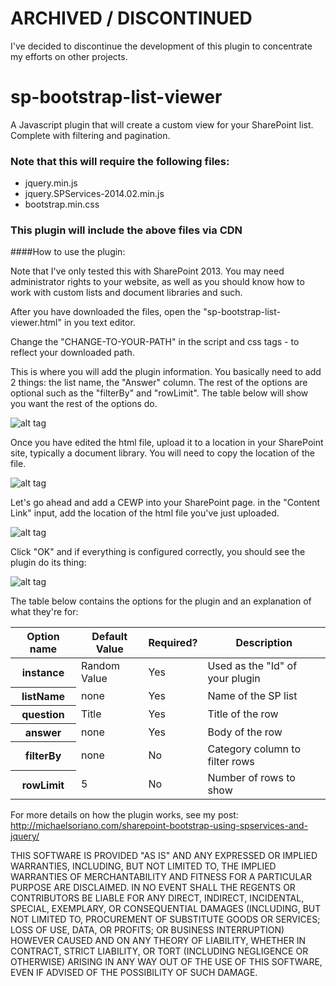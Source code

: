 # ARCHIVED / DISCONTINUED
I've decided to discontinue the development of this plugin to concentrate my efforts on other projects.

# sp-bootstrap-list-viewer

A Javascript plugin that will create a custom view for your SharePoint list. Complete with filtering and pagination. 

### Note that this will require the following files:

* jquery.min.js
* jquery.SPServices-2014.02.min.js
* bootstrap.min.css

### This plugin will include the above files via CDN

####How to use the plugin:

Note that I've only tested this with SharePoint 2013. You may need administrator rights to your website, as well as you should know how to work with custom lists and document libraries and such. 

After you have downloaded the files, open the "sp-bootstrap-list-viewer.html" in you text editor. 

Change the "CHANGE-TO-YOUR-PATH" in the script and css tags - to reflect your downloaded path.

This is where you will add the plugin information. You basically need to add 2 things: the list name, the "Answer" column. The rest of the options are optional such as the "filterBy" and "rowLimit". The table below will show you want the rest of the options do. 

![alt tag](http://michaelsoriano.com/wp-content/uploads/2015/07/sp-list3.jpg)

Once you have edited the html file, upload it to a location in your SharePoint site, typically a document library. You will need to copy the location of the file. 

![alt tag](http://michaelsoriano.com/wp-content/uploads/2015/07/sp-list2.jpg)

Let's go ahead and add a CEWP into your SharePoint page. in the "Content Link" input, add the location of the html file you've just uploaded. 

![alt tag](http://michaelsoriano.com/wp-content/uploads/2015/07/sp-list1.jpg)

Click "OK" and if everything is configured correctly, you should see the plugin do its thing:

![alt tag](http://i1.wp.com/michaelsoriano.com/wp-content/uploads/2015/07/sp-bootstrap-list-viewer.gif)

The table below contains the options for the plugin and an explanation of what they're for:

<table class="table table-bordered">
      <thead>
        <tr>
          <th>Option name</th>
          <th>Default Value</th>
          <th>Required?</th>
          <th>Description</th>
        </tr>
      </thead>
      <tbody>
        <tr>
          <th>instance</th>
          <td>Random Value</td>
          <td>Yes</td>
          <td>Used as the "Id" of your plugin</td>
        </tr>
        <tr>
          <th>listName</th>
          <td>none</td>
          <td>Yes</td>
          <td>Name of the SP list</td>
        </tr>
        <tr>
          <th>question</th>
          <td>Title</td>
          <td>Yes</td>
          <td>Title of the row</td>
        </tr>
        <tr>
          <th>answer</th>
          <td>none</td>
          <td>Yes</td>
          <td>Body of the row</td>
        </tr>
        <tr>
          <th>filterBy</th>
          <td>none</td>
          <td>No</td>
          <td>Category column to filter rows</td>
        </tr>
        <tr>
          <th>rowLimit</th>
          <td>5</td>
          <td>No</td>
          <td>Number of rows to show</td>
        </tr>
      </tbody>
 </table>




For more details on how the plugin works, see my post: 
http://michaelsoriano.com/sharepoint-bootstrap-using-spservices-and-jquery/

THIS SOFTWARE IS PROVIDED "AS IS" AND ANY EXPRESSED OR IMPLIED WARRANTIES, INCLUDING, BUT NOT LIMITED TO, THE IMPLIED WARRANTIES OF MERCHANTABILITY AND FITNESS FOR A PARTICULAR PURPOSE ARE DISCLAIMED. IN NO EVENT SHALL THE REGENTS OR CONTRIBUTORS BE LIABLE FOR ANY DIRECT, INDIRECT, INCIDENTAL, SPECIAL, EXEMPLARY, OR CONSEQUENTIAL DAMAGES (INCLUDING, BUT NOT LIMITED TO, PROCUREMENT OF SUBSTITUTE GOODS OR SERVICES; LOSS OF USE, DATA, OR PROFITS; OR BUSINESS INTERRUPTION)
HOWEVER CAUSED AND ON ANY THEORY OF LIABILITY, WHETHER IN CONTRACT, STRICT LIABILITY, OR TORT (INCLUDING NEGLIGENCE OR OTHERWISE) ARISING IN ANY WAY OUT OF THE USE OF THIS SOFTWARE, EVEN IF ADVISED OF THE POSSIBILITY OF SUCH DAMAGE.

